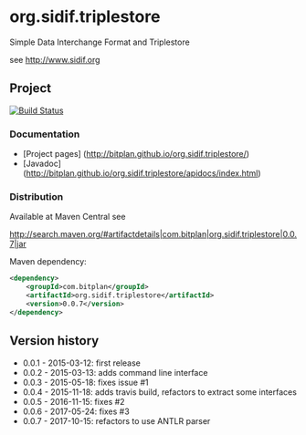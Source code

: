 # org.sidif.triplestore
Simple Data Interchange Format and Triplestore

see http://www.sidif.org

## Project
[![Build Status](https://travis-ci.org/BITPlan/org.sidif.triplestore.svg?branch=master)](https://travis-ci.org/BITPlan/org.sidif.triplestore)

### Documentation
* [Project pages] (http://bitplan.github.io/org.sidif.triplestore/)
* [Javadoc] (http://bitplan.github.io/org.sidif.triplestore/apidocs/index.html)

### Distribution
Available at Maven Central see 

http://search.maven.org/#artifactdetails|com.bitplan|org.sidif.triplestore|0.0.7|jar

Maven dependency:

```xml
<dependency>
    <groupId>com.bitplan</groupId>
    <artifactId>org.sidif.triplestore</artifactId>
    <version>0.0.7</version>
</dependency>
```

## Version history
* 0.0.1 - 2015-03-12: first release
* 0.0.2 - 2015-03-13: adds command line interface
* 0.0.3 - 2015-05-18: fixes issue #1
* 0.0.4 - 2015-11-18: adds travis build, refactors to extract some interfaces
* 0.0.5 - 2016-11-15: fixes #2
* 0.0.6 - 2017-05-24: fixes #3
* 0.0.7 - 2017-10-15: refactors to use ANTLR parser
          